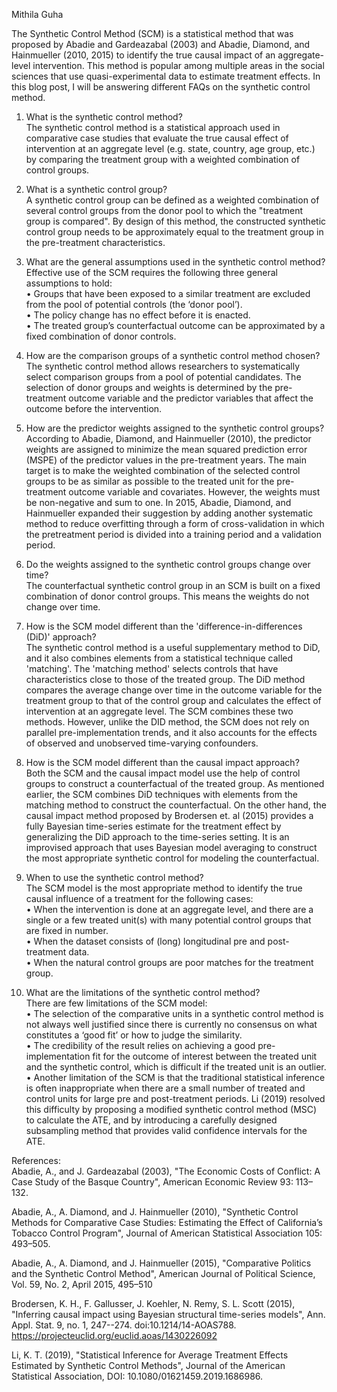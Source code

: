 Mithila Guha  

    
The Synthetic Control Method (SCM) is a statistical method that was proposed by Abadie and Gardeazabal (2003) and Abadie, Diamond, and Hainmueller (2010, 2015) to identify the true causal impact of an aggregate-level intervention. This method is popular among multiple areas in the social sciences that use quasi-experimental data to estimate treatment effects. In this blog post, I will be answering different FAQs on the synthetic control method.  

1. What is the synthetic control method?  
The synthetic control method is a statistical approach used in comparative case studies that evaluate the true causal effect of intervention at an aggregate level (e.g. state, country, age group, etc.) by comparing the treatment group with a weighted combination of control groups.    

2. What is a synthetic control group?  
A synthetic control group can be defined as a weighted combination of several control groups from the donor pool to which the "treatment group is compared". By design of this method, the constructed synthetic control group needs to be approximately equal to the treatment group in the pre-treatment characteristics.  

3. What are the general assumptions used in the synthetic control method?
Effective use of the SCM requires the following three general assumptions to hold:  
•	Groups that have been exposed to a similar treatment are excluded from the pool of potential controls (the ‘donor pool’).  
•	The policy change has no effect before it is enacted.  
•	The treated group’s counterfactual outcome can be approximated by a fixed combination of donor controls.     

4. How are the comparison groups of a synthetic control method chosen?  
The synthetic control method allows researchers to systematically select comparison groups from a pool of potential candidates. The selection of donor groups and weights is determined by the pre-treatment outcome variable and the predictor variables that affect the outcome before the intervention.    

5. How are the predictor weights assigned to the synthetic control groups?  
According to Abadie, Diamond, and Hainmueller (2010), the predictor weights are assigned to minimize the mean squared prediction error (MSPE) of the predictor values in the pre-treatment years. The main target is to make the weighted combination of the selected control groups to be as similar as possible to the treated unit for the pre-treatment outcome variable and covariates. However, the weights must be non-negative and sum to one. In 2015, Abadie, Diamond, and Hainmueller expanded their suggestion by adding another systematic method to reduce overfitting through a form of cross-validation in which the pretreatment period is divided into a training period and a validation period.    

6. Do the weights assigned to the synthetic control groups change over time?  
The counterfactual synthetic control group in an SCM is built on a fixed combination of donor control groups. This means the weights do not change over time.    

7. How is the SCM model different than the 'difference-in-differences (DiD)' approach?  
The synthetic control method is a useful supplementary method to DiD, and it also combines elements from a statistical technique called 'matching'. The 'matching method' selects controls that have characteristics close to those of the treated group. The DiD method compares the average change over time in the outcome variable for the treatment group to that of the control group and calculates the effect of intervention at an aggregate level. The SCM combines these two methods. However, unlike the DID method, the SCM does not rely on parallel pre-implementation trends, and it also accounts for the effects of observed and unobserved time-varying confounders.    

8. How is the SCM model different than the causal impact approach?  
Both the SCM and the causal impact model use the help of control groups to construct a counterfactual of the treated group. As mentioned earlier, the SCM combines DiD techniques with elements from the matching method to construct the counterfactual. On the other hand, the causal impact method proposed by Brodersen et. al (2015) provides a fully Bayesian time-series estimate for the treatment effect by generalizing the DiD approach to the time-series setting. It is an improvised approach that uses Bayesian model averaging to construct the most appropriate synthetic control for modeling the counterfactual.    

9. When to use the synthetic control method?   
The SCM model is the most appropriate method to identify the true causal influence of a treatment for the following cases:  
•	When the intervention is done at an aggregate level, and there are a single or a few treated unit(s) with many potential control groups that are fixed in number.  
•	When the dataset consists of (long) longitudinal pre and post-treatment data.  
•	When the natural control groups are poor matches for the treatment group.    

10. What are the limitations of the synthetic control method?  
There are few limitations of the SCM model:  
•	The selection of the comparative units in a synthetic control method is not always well justified since there is currently no consensus on what constitutes a ‘good fit’ or how to judge the similarity.  
•	The credibility of the result relies on achieving a good pre-implementation fit for the outcome of interest between the treated unit and the synthetic control, which is difficult if the treated unit is an outlier.  
•	Another limitation of the SCM is that the traditional statistical inference is often inappropriate when there are a small number of treated and control units for large pre and post-treatment periods. Li (2019) resolved this difficulty by proposing a modified synthetic control method (MSC) to calculate the ATE, and by introducing a carefully designed subsampling method that provides valid confidence intervals for the ATE.      
  
  
    
    
    
References:  
Abadie, A., and J. Gardeazabal (2003), "The Economic Costs of Conflict: A Case Study of the Basque Country", American Economic Review 93: 113–132.    

Abadie, A., A. Diamond, and J. Hainmueller (2010), "Synthetic Control Methods for Comparative Case Studies: Estimating the Effect of California’s Tobacco Control Program", Journal of American Statistical Association 105: 493–505.    

Abadie, A., A. Diamond, and J. Hainmueller (2015), "Comparative Politics and the Synthetic Control Method", American Journal of Political Science, Vol. 59, No. 2, April 2015, 495–510    

Brodersen, K. H., F. Gallusser, J. Koehler, N. Remy, S. L. Scott (2015), "Inferring causal impact using Bayesian structural time-series models", Ann. Appl. Stat. 9, no. 1, 247--274. doi:10.1214/14-AOAS788. https://projecteuclid.org/euclid.aoas/1430226092    

Li, K. T. (2019), "Statistical Inference for Average Treatment Effects Estimated by Synthetic Control Methods", Journal of the American Statistical Association, DOI: 10.1080/01621459.2019.1686986.

